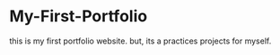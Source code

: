 # My-First-Portfolio
this is my first portfolio website. but, its a practices projects for myself. 

